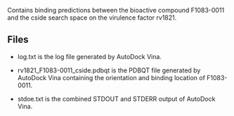 Contains binding predictions between the bioactive compound F1083-0011 and the cside search space on the virulence factor rv1821.

## Files

- log.txt is the log file generated by AutoDock Vina.

- rv1821_F1083-0011_cside.pdbqt is the PDBQT file generated by AutoDock Vina containing the orientation and binding location of F1083-0011.

- stdoe.txt is the combined STDOUT and STDERR output of AutoDock Vina.

